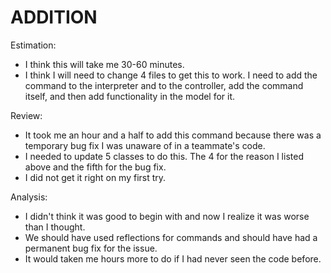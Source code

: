 ADDITION
=========

Estimation:
* I think this will take me 30-60 minutes.
* I think I will need to change 4 files to get this to work. I need to add the command to the interpreter and to the controller, add the command itself, and then add functionality in the model for it.

Review:
* It took me an hour and a half to add this command because there was a temporary bug fix I was unaware of in a teammate's code.
* I needed to update 5 classes to do this. The 4 for the reason I listed above and the fifth for the bug fix.
* I did not get it right on my first try.

Analysis:
* I didn't think it was good to begin with and now I realize it was worse than I thought.
* We should have used reflections for commands and should have had a permanent bug fix for the issue.
* It would taken me hours more to do if I had never seen the code before.